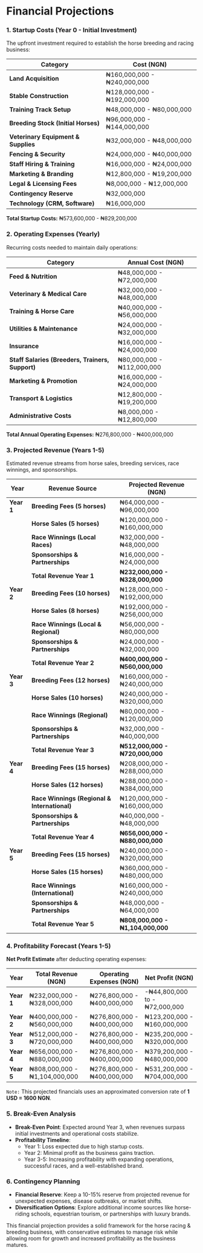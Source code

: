 # Financial Projections

### **1. Startup Costs** (Year 0 - Initial Investment)
The upfront investment required to establish the horse breeding and racing business:

| **Category**               | **Cost (NGN)**               |
|----------------------------|------------------------------|
| **Land Acquisition**        | ₦160,000,000 - ₦240,000,000  |
| **Stable Construction**     | ₦128,000,000 - ₦192,000,000  |
| **Training Track Setup**    | ₦48,000,000 - ₦80,000,000    |
| **Breeding Stock (Initial Horses)** | ₦96,000,000 - ₦144,000,000 |
| **Veterinary Equipment & Supplies** | ₦32,000,000 - ₦48,000,000 |
| **Fencing & Security**      | ₦24,000,000 - ₦40,000,000    |
| **Staff Hiring & Training** | ₦16,000,000 - ₦24,000,000    |
| **Marketing & Branding**    | ₦12,800,000 - ₦19,200,000    |
| **Legal & Licensing Fees**  | ₦8,000,000 - ₦12,000,000     |
| **Contingency Reserve**     | ₦32,000,000                  |
| **Technology (CRM, Software)** | ₦16,000,000             |

**Total Startup Costs:** ₦573,600,000 - ₦829,200,000

### **2. Operating Expenses** (Yearly)
Recurring costs needed to maintain daily operations:

| **Category**                    | **Annual Cost (NGN)**        |
|---------------------------------|------------------------------|
| **Feed & Nutrition**            | ₦48,000,000 - ₦72,000,000    |
| **Veterinary & Medical Care**   | ₦32,000,000 - ₦48,000,000    |
| **Training & Horse Care**       | ₦40,000,000 - ₦56,000,000    |
| **Utilities & Maintenance**     | ₦24,000,000 - ₦32,000,000    |
| **Insurance**                   | ₦16,000,000 - ₦24,000,000    |
| **Staff Salaries (Breeders, Trainers, Support)** | ₦80,000,000 - ₦112,000,000 |
| **Marketing & Promotion**       | ₦16,000,000 - ₦24,000,000    |
| **Transport & Logistics**       | ₦12,800,000 - ₦19,200,000    |
| **Administrative Costs**        | ₦8,000,000 - ₦12,800,000     |

**Total Annual Operating Expenses:** ₦276,800,000 - ₦400,000,000

### **3. Projected Revenue** (Years 1-5)
Estimated revenue streams from horse sales, breeding services, race winnings, and sponsorships.

| **Year** | **Revenue Source**                     | **Projected Revenue (NGN)** |
|----------|---------------------------------------|-----------------------------|
| **Year 1** | **Breeding Fees (5 horses)**          | ₦64,000,000 - ₦96,000,000    |
|          | **Horse Sales (5 horses)**             | ₦120,000,000 - ₦160,000,000  |
|          | **Race Winnings (Local Races)**        | ₦32,000,000 - ₦48,000,000    |
|          | **Sponsorships & Partnerships**        | ₦16,000,000 - ₦24,000,000    |
|          | **Total Revenue Year 1**               | **₦232,000,000 - ₦328,000,000** |
| **Year 2** | **Breeding Fees (10 horses)**         | ₦128,000,000 - ₦192,000,000  |
|          | **Horse Sales (8 horses)**             | ₦192,000,000 - ₦256,000,000  |
|          | **Race Winnings (Local & Regional)**   | ₦56,000,000 - ₦80,000,000    |
|          | **Sponsorships & Partnerships**        | ₦24,000,000 - ₦32,000,000    |
|          | **Total Revenue Year 2**               | **₦400,000,000 - ₦560,000,000** |
| **Year 3** | **Breeding Fees (12 horses)**         | ₦160,000,000 - ₦240,000,000  |
|          | **Horse Sales (10 horses)**            | ₦240,000,000 - ₦320,000,000  |
|          | **Race Winnings (Regional)**           | ₦80,000,000 - ₦120,000,000   |
|          | **Sponsorships & Partnerships**        | ₦32,000,000 - ₦40,000,000    |
|          | **Total Revenue Year 3**               | **₦512,000,000 - ₦720,000,000** |
| **Year 4** | **Breeding Fees (15 horses)**         | ₦208,000,000 - ₦288,000,000  |
|          | **Horse Sales (12 horses)**            | ₦288,000,000 - ₦384,000,000  |
|          | **Race Winnings (Regional & International)** | ₦120,000,000 - ₦160,000,000 |
|          | **Sponsorships & Partnerships**        | ₦40,000,000 - ₦48,000,000    |
|          | **Total Revenue Year 4**               | **₦656,000,000 - ₦880,000,000** |
| **Year 5** | **Breeding Fees (15 horses)**         | ₦240,000,000 - ₦320,000,000  |
|          | **Horse Sales (15 horses)**            | ₦360,000,000 - ₦480,000,000  |
|          | **Race Winnings (International)**      | ₦160,000,000 - ₦240,000,000  |
|          | **Sponsorships & Partnerships**        | ₦48,000,000 - ₦64,000,000    |
|          | **Total Revenue Year 5**               | **₦808,000,000 - ₦1,104,000,000** |

### **4. Profitability Forecast** (Years 1-5)
**Net Profit Estimate** after deducting operating expenses:

| **Year** | **Total Revenue (NGN)** | **Operating Expenses (NGN)** | **Net Profit (NGN)**        |
|----------|-------------------------|------------------------------|-----------------------------|
| **Year 1** | ₦232,000,000 - ₦328,000,000 | ₦276,800,000 - ₦400,000,000 | -₦44,800,000 to -₦72,000,000 |
| **Year 2** | ₦400,000,000 - ₦560,000,000 | ₦276,800,000 - ₦400,000,000 | ₦123,200,000 - ₦160,000,000 |
| **Year 3** | ₦512,000,000 - ₦720,000,000 | ₦276,800,000 - ₦400,000,000 | ₦235,200,000 - ₦320,000,000 |
| **Year 4** | ₦656,000,000 - ₦880,000,000 | ₦276,800,000 - ₦400,000,000 | ₦379,200,000 - ₦480,000,000 |
| **Year 5** | ₦808,000,000 - ₦1,104,000,000 | ₦276,800,000 - ₦400,000,000 | ₦531,200,000 - ₦704,000,000 |

`Note:` This projected financials uses an approximated conversion rate of **1 USD = 1600 NGN**.

### **5. Break-Even Analysis**
   - **Break-Even Point**: Expected around Year 3, when revenues surpass initial investments and operational costs stabilize.
   - **Profitability Timeline**:
     - Year 1: Loss expected due to high startup costs.
     - Year 2: Minimal profit as the business gains traction.
     - Year 3-5: Increasing profitability with expanding operations, successful races, and a well-established brand.

### **6. Contingency Planning**
   - **Financial Reserve**: Keep a 10-15% reserve from projected revenue for unexpected expenses, disease outbreaks, or market shifts.
   - **Diversification Options**: Explore additional income sources like horse-riding schools, equestrian tourism, or partnerships with luxury brands.

This financial projection provides a solid framework for the horse racing & breeding business, with conservative estimates to manage risk while allowing room for growth and increased profitability as the business matures.